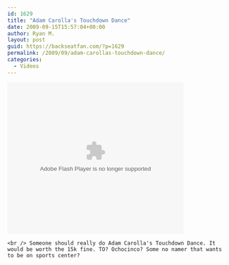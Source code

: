 ```yaml
---
id: 1629
title: "Adam Carolla's Touchdown Dance"
date: 2009-09-15T15:57:04+00:00
author: Ryan M.
layout: post
guid: https://backseatfan.com/?p=1629
permalink: /2009/09/adam-carollas-touchdown-dance/
categories:
  - Videos
---
```


<div class="entry">
  <p>
    <embed src="http://www.metacafe.com/fplayer/765043/adam_carollas_touchdown_dance.swf" width="400" height="345" wmode="transparent" pluginspage="http://www.macromedia.com/go/getflashplayer" type="application/x-shockwave-flash" allowFullScreen="true" allowScriptAccess="always" name="Metacafe_765043">
    </embed>

    <br /> Someone should really do Adam Carolla's Touchdown Dance. It would be worth the 15k fine. TO? Ochocinco? Some no namer that wants to be on sports center?
  </p>
</div>
